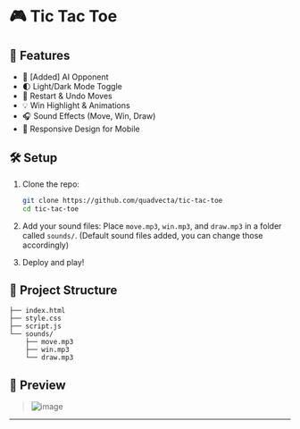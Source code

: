 
# 🎮 Tic Tac Toe

## 🚀 Features
- 🤖 [Added] AI Opponent
- 🌓 Light/Dark Mode Toggle  
- 🔁 Restart & Undo Moves  
- 💡 Win Highlight & Animations  
- 🎧 Sound Effects (Move, Win, Draw)  
- 📱 Responsive Design for Mobile

## 🛠️ Setup

1. Clone the repo:
   ```bash
   git clone https://github.com/quadvecta/tic-tac-toe
   cd tic-tac-toe
   ```

2. Add your sound files:
   Place `move.mp3`, `win.mp3`, and `draw.mp3` in a folder called `sounds/`. (Default sound files added, you can change those accordingly)

3. Deploy and play!

## 📁 Project Structure

```
├── index.html
├── style.css
├── script.js
└── sounds/
    ├── move.mp3
    ├── win.mp3
    └── draw.mp3
```

## 📸 Preview

> ![image](https://github.com/user-attachments/assets/7f631ba0-ef8a-4be8-a8ae-3ade1d9dfe5b)

---

